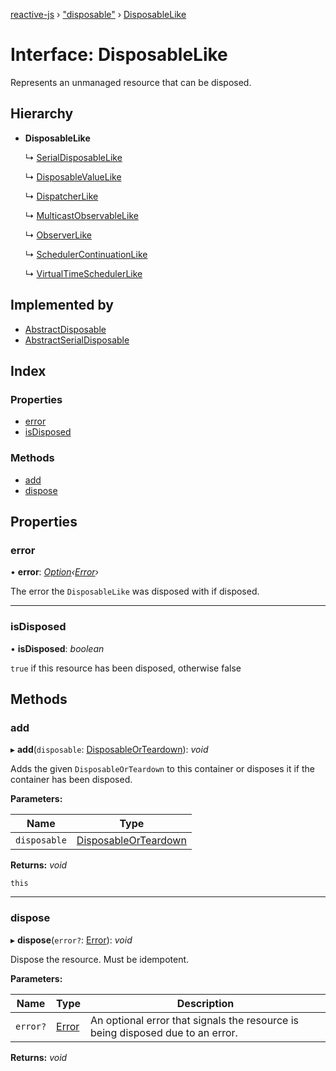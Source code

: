 [reactive-js](../README.md) › ["disposable"](../modules/_disposable_.md) › [DisposableLike](_disposable_.disposablelike.md)

# Interface: DisposableLike

Represents an unmanaged resource that can be disposed.

## Hierarchy

* **DisposableLike**

  ↳ [SerialDisposableLike](_disposable_.serialdisposablelike.md)

  ↳ [DisposableValueLike](_disposable_.disposablevaluelike.md)

  ↳ [DispatcherLike](_observable_.dispatcherlike.md)

  ↳ [MulticastObservableLike](_observable_.multicastobservablelike.md)

  ↳ [ObserverLike](_observable_.observerlike.md)

  ↳ [SchedulerContinuationLike](_scheduler_.schedulercontinuationlike.md)

  ↳ [VirtualTimeSchedulerLike](_scheduler_.virtualtimeschedulerlike.md)

## Implemented by

* [AbstractDisposable](../classes/_disposable_.abstractdisposable.md)
* [AbstractSerialDisposable](../classes/_disposable_.abstractserialdisposable.md)

## Index

### Properties

* [error](_disposable_.disposablelike.md#error)
* [isDisposed](_disposable_.disposablelike.md#isdisposed)

### Methods

* [add](_disposable_.disposablelike.md#add)
* [dispose](_disposable_.disposablelike.md#dispose)

## Properties

###  error

• **error**: *[Option](../modules/_option_.md#option)‹[Error](../modules/_disposable_.md#error)›*

The error the `DisposableLike` was disposed with if disposed.

___

###  isDisposed

• **isDisposed**: *boolean*

`true` if this resource has been disposed, otherwise false

## Methods

###  add

▸ **add**(`disposable`: [DisposableOrTeardown](../modules/_disposable_.md#disposableorteardown)): *void*

Adds the given `DisposableOrTeardown` to this container or disposes it if the container has been disposed.

**Parameters:**

Name | Type |
------ | ------ |
`disposable` | [DisposableOrTeardown](../modules/_disposable_.md#disposableorteardown) |

**Returns:** *void*

`this`

___

###  dispose

▸ **dispose**(`error?`: [Error](../modules/_disposable_.md#error)): *void*

Dispose the resource. Must be idempotent.

**Parameters:**

Name | Type | Description |
------ | ------ | ------ |
`error?` | [Error](../modules/_disposable_.md#error) | An optional error that signals the resource is being disposed due to an error.  |

**Returns:** *void*
